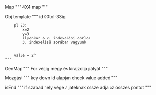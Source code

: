 Map
    """
        4X4 map
    """

Obj template
    """
        id 00tol-33ig
        
        pl 23:
            x=2
            y=3
            ilyenkor a 2. indexelési oszlop
            3. indexelésü sorában vagyunk


        value = 2^
    """

GenMap
    """
        For végig megy és kirajzolja pályát
    """

Mozgást
    """
        key down
        id alapján check
        value added
    """

isEnd
    """
        if szabad hely vége a jateknak
        össze adja az összes pontot
    """